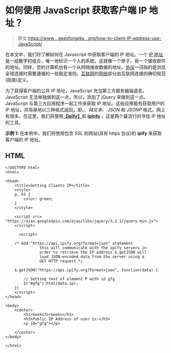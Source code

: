 # 如何使用 JavaScript 获取客户端 IP 地址？

> 原文:[https://www . geesforgeks . org/how-to-client-IP-address-use-JavaScript/](https://www.geeksforgeeks.org/how-to-get-client-ip-address-using-javascript/)

在本文中，我们将了解如何在 Javascript 中获取客户端的 IP 地址。一个 [IP 地址](https://www.geeksforgeeks.org/what-is-an-ip-address/)是一组数字的组合，唯一地标识一个人的系统。这就像一个房子，有一个接收邮件的地址。同样，您的计算机也有一个从网络接收数据的地址。[协议](https://www.geeksforgeeks.org/network-protocols/)一词指的是浏览全球连接时需要遵循的一些既定准则。[互联网](https://www.geeksforgeeks.org/what-is-internet-definition-uses-working-advantages-and-disadvantages/)的[网络](https://www.geeksforgeeks.org/what-is-computer-networking/)部分由互联网连接的确切规范(指南)定义。

为了获得客户端的公共 IP 地址，JavaScript 充当第三方服务器端语言。JavaScript 无法单独做到这一点，所以，添加了 jQuery 来做到这一点。JavaScript 与第三方应用程序一起工作来获取 IP 地址。这些应用服务获取用户的 IP 地址，并简单地以三种格式返回，即。、*纯文本*、 *JSON* 和 *JSONP* 格式。网上有很多。在这里，我们将使用[**【ipify】**](https://www.ipify.org)和 [**ipinfo**](https://ipinfo.io) ，这是两个最流行的寻找 IP 地址的工具。

**示例 1:** 在本例中，我们将使用包含 SSL 的网站(具有 https 协议)的 **ipify** 来获取客户端的 IP 地址。

## HTML

```
<!DOCTYPE html>
<html>

<head>
    <title>Getting Clients IP</title>
    <style>
    p, h1 {
        color: green;
    }
    </style>

    <script src=
"https://ajax.googleapis.com/ajax/libs/jquery/3.2.1/jquery.min.js">
    </script>

      <script>

    /* Add "https://api.ipify.org?format=json" statement
               this will communicate with the ipify servers in
               order to retrieve the IP address $.getJSON will
               load JSON-encoded data from the server using a
               GET HTTP request */

    $.getJSON("https://api.ipify.org?format=json", function(data) {

        // Setting text of element P with id gfg
        $("#gfg").html(data.ip);
    })
    </script>
</head>

<body>
    <center>
        <h1>GeeksforGeeks</h1>
        <h3>Public IP Address of user is:</h3>
        <p id="gfg"></p>

    </center>
</body>

</html>
```